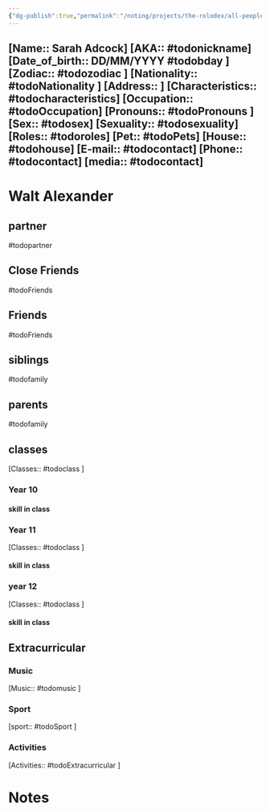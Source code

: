 ```yaml
---
{"dg-publish":true,"permalink":"/noting/projects/the-rolodex/all-people/students/walt-alexander/","dgHomeLink":true,"dgPassFrontmatter":false}
---
```


[Name:: Sarah Adcock]
[AKA:: #todonickname]
[Date_of_birth:: DD/MM/YYYY #todobday ]
[Zodiac:: #todozodiac ]
[Nationality:: #todoNationality ]
[Address:: ]
[Characteristics::  #todocharacteristics]
[Occupation:: #todoOccupation]
[Pronouns:: #todoPronouns ]
[Sex:: #todosex]
[Sexuality:: #todosexuality]
[Roles:: #todoroles]
[Pet:: #todoPets]
[House:: #todohouse]
[E-mail:: #todocontact]
[Phone:: #todocontact]
[media:: #todocontact]
---
# Walt Alexander
## partner
#todopartner
## Close Friends
#todoFriends
## Friends
#todoFriends
## siblings
#todofamily
## parents
#todofamily
## classes
[Classes:: #todoclass ]
### Year 10
#### skill in class
### Year 11
[Classes:: #todoclass ]
#### skill in class
### year 12
[Classes:: #todoclass ]
#### skill in class
## Extracurricular
### Music
[Music:: #todomusic ]
### Sport
[sport:: #todoSport ]
### Activities
[Activities:: #todoExtracurricular ]
# Notes